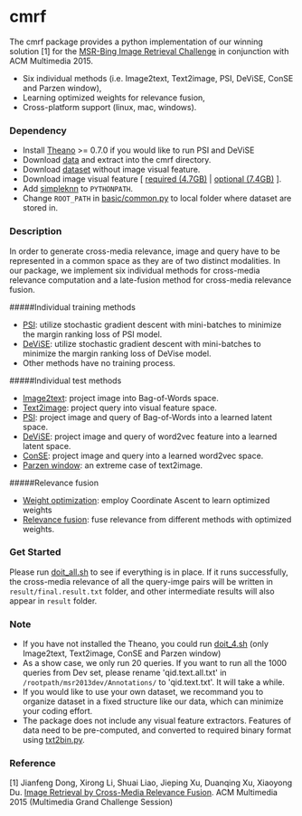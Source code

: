 # cmrf


The cmrf package provides a python implementation of our winning solution [1] for the [MSR-Bing Image Retrieval Challenge](http://research.microsoft.com/en-US/projects/irc/) in conjunction with ACM Multimedia 2015.
* Six individual methods (i.e. Image2text, Text2image, PSI, DeViSE, ConSE and Parzen window),
* Learning optimized weights for relevance fusion,
* Cross-platform support (linux, mac, windows).


### Dependency
* Install [Theano](http://deeplearning.net/software/theano/install.html#install) >= 0.7.0 if you would like to run PSI and DeViSE
* Download [data](http://) and extract into the cmrf directory.
* Download [dataset](http://www.mmc.ruc.edu.cn/research/irc2015/data/rucmmc_irc2015_data.tar.gz) without image visual feature.
* Download image visual feature [ [required (4.7GB)](http://www.mmc.ruc.edu.cn/research/irc2015/data/rucmmc_irc2015_required_feature.tar.gz) | [optional (7.4GB)](http://www.mmc.ruc.edu.cn/research/irc2015/data/rucmmc_irc2015_optional_feature.tar.gz) ].
* Add [simpleknn](simpleknn) to `PYTHONPATH`.
* Change `ROOT_PATH` in [basic/common.py](basic/common.py) to local folder where dataset are stored in.



### Description
In order to generate cross-media relevance, image and query have to be represented in a common space as they are of two distinct modalities. In our package, we implement six individual methods for cross-media relevance computation and a late-fusion method for cross-media relevance fusion.


#####Individual training methods
* [PSI](model/psi_model.py):  utilize stochastic gradient descent with mini-batches to minimize the margin ranking loss of PSI model.
* [DeViSE](model/devise_model.py):  utilize stochastic gradient descent with mini-batches to minimize the margin ranking loss of DeVise model.
* Other methods have no training process.

#####Individual test methods
* [Image2text](image2text.py): project image into Bag-of-Words space.
* [Text2image](text2image.py): project query into visual feature space.
* [PSI](psi.py):  project image and query of Bag-of-Words into a learned latent space.
* [DeViSE](devise.py):  project image and query of word2vec feature into a learned latent space.
* [ConSE](conse.py):  project image and query into a learned word2vec space.
* [Parzen window](parzenWindow.py): an extreme case of text2image.

#####Relevance fusion
* [Weight optimization](weightOptimization.py): employ Coordinate Ascent to learn optimized weights
* [Relevance fusion](relevanceFusion.py): fuse relevance from different methods with optimized weights.



### Get Started
Please run [doit_all.sh](doit_all.sh) to see if everything is in place.
If it runs successfully, the cross-media relevance of all the query-imge pairs will be written in `result/final.result.txt` folder, and other intermediate results will also appear in `result` folder.


### Note
* If you have not installed the Theano, you could run [doit_4.sh](doit_4.sh) (only Image2text, Text2image, ConSE and Parzen window)
* As a show case, we only run 20 queries. If you want to run all the 1000 queries from Dev set, please rename  'qid.text.all.txt' in `/rootpath/msr2013dev/Annotations/` to 'qid.text.txt'. It will take a while.
* If you would like to use your own dataset, we recommand you to organize dataset in a fixed structure like our data, which can minimize your coding effort.
* The package does not include any visual feature extractors. Features of data need to be pre-computed, and converted to required binary format using [txt2bin.py](simpleknn/txt2bin.py).


### Reference

[1] Jianfeng Dong, Xirong Li, Shuai Liao, Jieping Xu, Duanqing Xu, Xiaoyong Du. [Image Retrieval by Cross-Media Relevance Fusion](http://www.mmc.ruc.edu.cn/research/irc2015/p173-dong.pdf). ACM Multimedia 2015 (Multimedia Grand Challenge Session)
